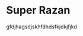 <!DOCTYPE html>
<html lang="en">
<head>
    <meta charset="UTF-8">
    <meta name="viewport" content="width=device-width, initial-scale=1.0">
    <title>Document</title>
</head>
<body>
    <h1>Super Razan</h1>
    <p>gfdjhagsdjskhfdhdsfkjdkjfjkd</p>
</body>
</html>
